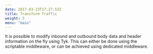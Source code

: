 ```yaml
---
date: 2017-03-23T17:27:53Z
title: Transform Traffic
weight: 5
menu: "main"
---
```


It is possible to modify inbound and outbound body data and header information on the fly using Tyk. This can either be done using the scriptable middleware, or can be achieved using dedicated middleware.